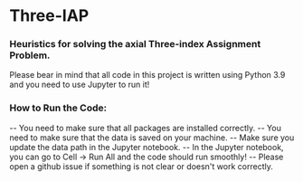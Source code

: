 # Three-IAP

### Heuristics for solving the axial Three-index Assignment Problem. 

Please bear in mind that all code in this project is written using Python 3.9 and you need to use Jupyter to run it!

### How to Run the Code:

-- You need to make sure that all packages are installed correctly.
-- You need to make sure that the data is saved on your machine.
-- Make sure you update the data path in the Jupyter notebook.
-- In the Jupyter notebook, you can go to Cell -> Run All and the code should run smoothly!
-- Please open a github issue if something is not clear or doesn't work correctly.
